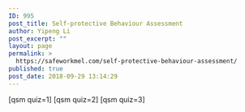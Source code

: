 ```yaml
---
ID: 995
post_title: Self-protective Behaviour Assessment
author: Yipeng Li
post_excerpt: ""
layout: page
permalink: >
  https://safeworkmel.com/self-protective-behaviour-assessment/
published: true
post_date: 2018-09-29 13:14:29
---
```

[qsm quiz=1]
[qsm quiz=2]
[qsm quiz=3]